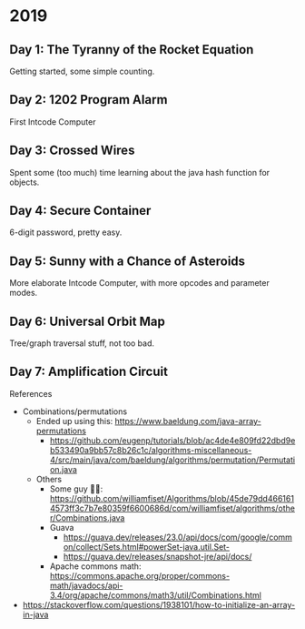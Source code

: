 # 2019

## Day 1: The Tyranny of the Rocket Equation

Getting started, some simple counting.

## Day 2: 1202 Program Alarm

First Intcode Computer

## Day 3: Crossed Wires

Spent some (too much) time learning about the java hash function for objects.

## Day 4: Secure Container

6-digit password, pretty easy.

## Day 5: Sunny with a Chance of Asteroids

More elaborate Intcode Computer, with more opcodes and parameter modes.

## Day 6: Universal Orbit Map

Tree/graph traversal stuff, not too bad.

## Day 7: Amplification Circuit

References

- Combinations/permutations
  - Ended up using this: https://www.baeldung.com/java-array-permutations
    - https://github.com/eugenp/tutorials/blob/ac4de4e809fd22dbd9eb533490a9bb57c8b26c1c/algorithms-miscellaneous-4/src/main/java/com/baeldung/algorithms/permutation/Permutation.java
  - Others
    - Some guy 🤷‍♀️: https://github.com/williamfiset/Algorithms/blob/45de79dd4661614573ff3c7b7e80359f6600686d/com/williamfiset/algorithms/other/Combinations.java
    - Guava
      - https://guava.dev/releases/23.0/api/docs/com/google/common/collect/Sets.html#powerSet-java.util.Set-
      - https://guava.dev/releases/snapshot-jre/api/docs/
    - Apache commons math: https://commons.apache.org/proper/commons-math/javadocs/api-3.4/org/apache/commons/math3/util/Combinations.html
- https://stackoverflow.com/questions/1938101/how-to-initialize-an-array-in-java

